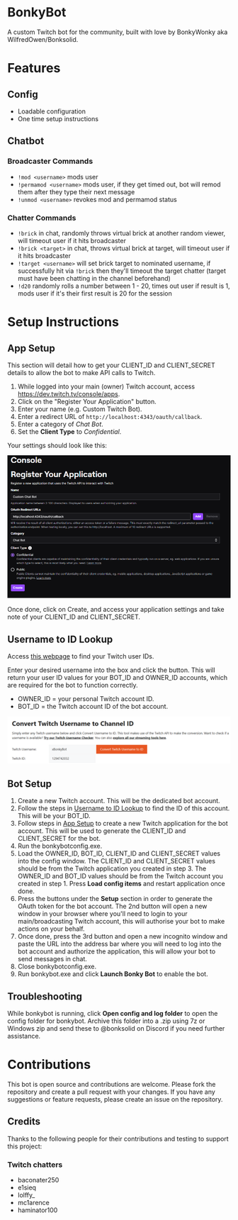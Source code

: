 # BonkyBot
A custom Twitch bot for the community, built with love by BonkyWonky aka WilfredOwen/Bonksolid.

# Features

## Config
* Loadable configuration
* One time setup instructions
## Chatbot
### Broadcaster Commands
* `!mod <username>` mods user
* `!permamod <username>` mods user, if they get timed out, bot will remod them after they type their next message
* `!unmod <username>` revokes mod and permamod status
### Chatter Commands
* `!brick` in chat, randomly throws virtual brick at another random viewer, will timeout user if it hits broadcaster
* `!brick <target>` in chat, throws virtual brick at target, will timeout user if it hits broadcaster
* `!target <username>` will set brick target to nominated username, if successfully hit via `!brick` then they'll timeout the target chatter (target must have been chatting in the channel beforehand)
* `!d20` randomly rolls a number between 1 - 20, times out user if result is 1, mods user if it's their first result is 20 for the session

# Setup Instructions
## App Setup
This section will detail how to get your CLIENT_ID and CLIENT_SECRET details to allow the bot to make API calls to Twitch.

1. While logged into your main (owner) Twitch account, access https://dev.twitch.tv/console/apps.
2. Click on the "Register Your Application" button.
3. Enter your name (e.g. Custom Twitch Bot).
4. Enter a redirect URL of `http://localhost:4343/oauth/callback`.
5. Enter a category of *Chat Bot*.
6. Set the **Client Type** to *Confidential*.

Your settings should look like this:

![Registering an application in Twitch Dev](docs/twitchappregister.png)

Once done, click on Create, and access your application settings and take note of your CLIENT_ID and CLIENT_SECRET.

## Username to ID Lookup
Access [this webpage](https://www.streamweasels.com/tools/convert-twitch-username-to-user-id/) to find your Twitch user IDs.

Enter your desired username into the box and click the button. This will return your user ID values for your BOT_ID and OWNER_ID accounts, which are required for the bot to function correctly.

* OWNER_ID = your personal Twitch account ID.
* BOT_ID = the Twitch account ID of the bot account.

![Image of the username to ID lookup tool](docs/convertusernametoid.png)

## Bot Setup

1. Create a new Twitch account. This will be the dedicated bot account. 
2. Follow the steps in [Username to ID Lookup](#username-to-id-lookup) to find the ID of this account. This will be your BOT_ID.
3. Follow steps in [App Setup](#app-setup) to create a new Twitch application for the bot account. This will be used to generate the CLIENT_ID and CLIENT_SECRET for the bot.
4. Run the bonkybotconfig.exe.
5. Load the OWNER_ID, BOT_ID, CLIENT_ID and CLIENT_SECRET values into the config window. The CLIENT_ID and CLIENT_SECRET values should be from the Twitch application you created in step 3. The OWNER_ID and BOT_ID values should be from the Twitch account you created in step 1. Press **Load config items** and restart application once done.
6. Press the buttons under the **Setup** section in order to generate the OAuth token for the bot account. The 2nd button will open a new window in your browser where you'll need to login to your main/broadcasting Twitch account, this will authorise your bot to make actions on your behalf. 
7. Once done, press the 3rd button and open a new incognito window and paste the URL into the address bar where you will need to log into the bot account and authorize the application, this will allow your bot to send messages in chat.
8. Close bonkybotconfig.exe.
9. Run bonkybot.exe and click **Launch Bonky Bot** to enable the bot.

## Troubleshooting

While bonkybot is running, click **Open config and log folder** to open the config folder for bonkybot. Archive this folder into a .zip using 7z or Windows zip and send these to @bonksolid on Discord if you need further assistance.

# Contributions
This bot is open source and contributions are welcome. Please fork the repository and create a pull request with your changes. If you have any suggestions or feature requests, please create an issue on the repository.

## Credits

Thanks to the following people for their contributions and testing to support this project:

### Twitch chatters
* baconater250
* e1sieq
* lolffy_
* mc1arence
* haminator100